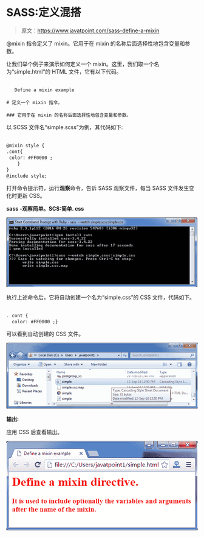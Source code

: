# SASS:定义混搭

> 原文：<https://www.javatpoint.com/sass-define-a-mixin>

@mixin 指令定义了 mixin。它用于在 mixin 的名称后面选择性地包含变量和参数。

让我们举个例子来演示如何定义一个 mixin。这里，我们取一个名为“simple.html”的 HTML 文件，它有以下代码。

```

   Define a mixin example

# 定义一个 mixin 指令。

### 它用于在 mixin 的名称后面选择性地包含变量和参数。

```

以 SCSS 文件名“simple.scss”为例，其代码如下:

```

@mixin style {
.cont{
 color: #FF0000 ;
    }
}
@include style;

```

打开命令提示符，运行**观察**命令，告诉 SASS 观察文件，每当 SASS 文件发生变化时更新 CSS。

**sass -观察简单。SCS:简单. css**

![Sass Defining  mixin1](img/2e44ee6147bac04f71a3b5f8dab83539.png)

执行上述命令后，它将自动创建一个名为“simple.css”的 CSS 文件，代码如下。

```

. cont {
  color: #FF0000 ;}

```

可以看到自动创建的 CSS 文件。

![Sass Defining  mixin2](img/d35a4e2585d4d42df4e327a61498848e.png)

**输出:**

应用 CSS 后查看输出。

![Sass Defining  mixin3](img/5a84839043f092c80a10e4f18b3b83bb.png)
